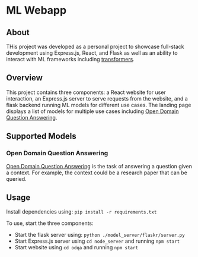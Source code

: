 # ML Webapp

## About

THis project was developed as a personal project to showcase full-stack development using Express.js, React, and Flask as well as an ability to interact with ML frameworks including [transformers](https://huggingface.co/docs/transformers/index).

## Overview

This project contains three components: a React website for user interaction, an Express.js server to serve requests from the website, and a flask backend running ML models for different use cases. The landing page displays a list of models for multiple use cases including [Open Domain Question Answering](https://arxiv.org/abs/2101.00774).

## Supported Models

### Open Domain Question Answering

[Open Domain Question Answering](https://arxiv.org/abs/2101.00774) is the task of answering a question given a context. For example, the context could be a research paper that can be queried.

## Usage

Install dependencies using: `pip install -r requirements.txt`

To use, start the three components:

- Start the flask server using: `python ./model_server/flaskr/server.py`
- Start Express.js server using `cd node_server` and running `npm start `
- Start website using `cd odqa` and running `npm start`
